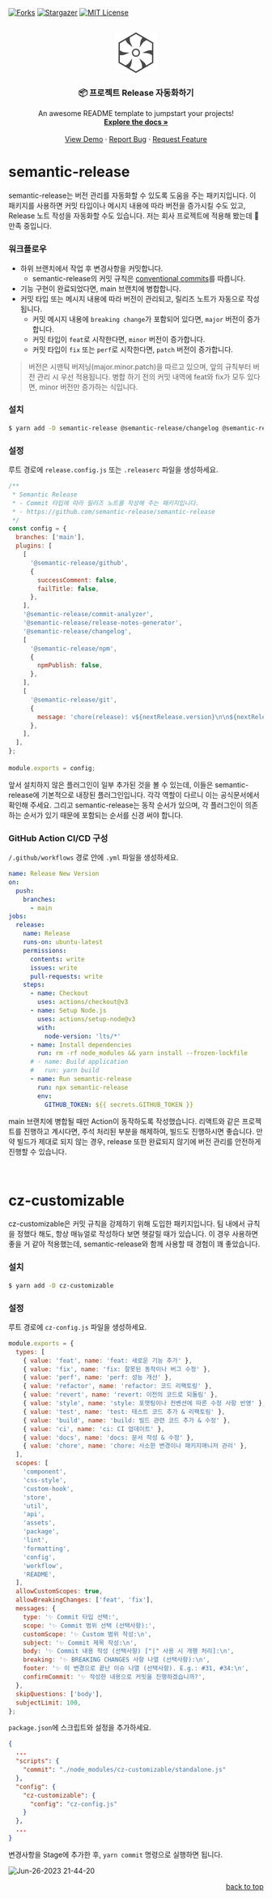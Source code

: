 <!-- BACK TO TOP LINK -->

<a name="readme-top"></a>

<!-- PROJECT SHIELDS -->

[![Forks][Forks Shield]][Forks URL]
[![Stargazer][Stars Shield]][Stars URL]
[![MIT License][License Shield]][License URL]

<!-- LOGO -->
<br />
<div align="center">
  <a href="https://github.com/n0hack/semantic-release">
    <img src="./images/logo.png" alt="로고" width="80" height="80" />
  </a>
  <h3 align="center">📦 프로젝트 Release 자동화하기</h3>

  <p align="center">
    An awesome README template to jumpstart your projects!
    <br />
    <a href="https://github.com/othneildrew/Best-README-Template"><strong>Explore the docs »</strong></a>
    <br />
    <br />
    <a href="https://github.com/othneildrew/Best-README-Template">View Demo</a>
    ·
    <a href="https://github.com/othneildrew/Best-README-Template/issues">Report Bug</a>
    ·
    <a href="https://github.com/othneildrew/Best-README-Template/issues">Request Feature</a>
  </p>
</div>

# semantic-release

semantic-release는 버전 관리를 자동화할 수 있도록 도움을 주는 패키지입니다. 이 패키지를 사용하면 커밋 타입이나 메시지 내용에 따라 버전을 증가시킬 수도 있고, Release 노트 작성을 자동화할 수도 있습니다. 저는 회사 프로젝트에 적용해 봤는데 🐶 만족 중입니다.

### 워크플로우

- 하위 브랜치에서 작업 후 변경사항을 커밋합니다.
  - semantic-release의 커밋 규칙은 [conventional commits](https://github.com/conventional-changelog/commitlint/tree/master/%40commitlint/config-conventional)를 따릅니다.
- 기능 구현이 완료되었다면, main 브랜치에 병합합니다.
- 커밋 타입 또는 메시지 내용에 따라 버전이 관리되고, 릴리즈 노트가 자동으로 작성됩니다.
  - 커밋 메시지 내용에 `breaking change`가 포함되어 있다면, `major` 버전이 증가합니다.
  - 커밋 타입이 `feat`로 시작한다면, `minor` 버전이 증가합니다.
  - 커밋 타입이 `fix` 또는 `perf`로 시작한다면, `patch` 버전이 증가합니다.

> 버전은 시맨틱 버저닝(major.minor.patch)을 따르고 있으며, 앞의 규칙부터 버전 관리 시 우선 적용됩니다.
> 병합 하기 전의 커밋 내역에 feat와 fix가 모두 있다면, minor 버전만 증가하는 식입니다.

### 설치

```bash
$ yarn add -D semantic-release @semantic-release/changelog @semantic-release/git
```

### 설정

루트 경로에 `release.config.js` 또는 `.releaserc` 파일을 생성하세요.

```javascript
/**
 * Semantic Release
 * - Commit 타입에 따라 릴리즈 노트를 작성해 주는 패키지입니다.
 * - https://github.com/semantic-release/semantic-release
 */
const config = {
  branches: ['main'],
  plugins: [
    [
      '@semantic-release/github',
      {
        successComment: false,
        failTitle: false,
      },
    ],
    '@semantic-release/commit-analyzer',
    '@semantic-release/release-notes-generator',
    '@semantic-release/changelog',
    [
      '@semantic-release/npm',
      {
        npmPublish: false,
      },
    ],
    [
      '@semantic-release/git',
      {
        message: 'chore(release): v${nextRelease.version}\n\n${nextRelease.notes}',
      },
    ],
  ],
};

module.exports = config;
```

앞서 설치하지 않은 플러그인이 일부 추가된 것을 볼 수 있는데, 이들은 semantic-release에 기본적으로 내장된 플러그인입니다. 각각 역할이 다르니 이는 공식문서에서 확인해 주세요. 그리고 semantic-release는 동작 순서가 있으며, 각 플러그인이 의존하는 순서가 있기 때문에 포함되는 순서를 신경 써야 합니다.

### GitHub Action CI/CD 구성

`/.github/workflows` 경로 안에 `.yml` 파일을 생성하세요.

```yml
name: Release New Version
on:
  push:
    branches:
      - main
jobs:
  release:
    name: Release
    runs-on: ubuntu-latest
    permissions:
      contents: write
      issues: write
      pull-requests: write
    steps:
      - name: Checkout
        uses: actions/checkout@v3
      - name: Setup Node.js
        uses: actions/setup-node@v3
        with:
          node-version: 'lts/*'
      - name: Install dependencies
        run: rm -rf node_modules && yarn install --frozen-lockfile
      # - name: Build application
      #   run: yarn build
      - name: Run semantic-release
        run: npx semantic-release
        env:
          GITHUB_TOKEN: ${{ secrets.GITHUB_TOKEN }}
```

main 브랜치에 병합될 때만 Action이 동작하도록 작성했습니다. 리액트와 같은 프로젝트를 진행하고 계시다면, 주석 처리된 부분을 해제하여, 빌드도 진행하시면 좋습니다. 만약 빌드가 제대로 되지 않는 경우, release 또한 완료되지 않기에 버전 관리를 안전하게 진행할 수 있습니다.

<br />

# cz-customizable

cz-customizable은 커밋 규칙을 강제하기 위해 도입한 패키지입니다. 팀 내에서 규칙을 정했다 해도, 항상 매뉴얼로 작성하다 보면 헷갈릴 때가 있습니다. 이 경우 사용하면 좋을 거 같아 적용했는데, semantic-release와 함께 사용할 때 경험이 꽤 좋았습니다.

### 설치

```bash
$ yarn add -D cz-customizable
```

### 설정

루트 경로에 `cz-config.js` 파일을 생성하세요.

```javascript
module.exports = {
  types: [
    { value: 'feat', name: 'feat: 새로운 기능 추가' },
    { value: 'fix', name: 'fix: 잘못된 동작이나 버그 수정' },
    { value: 'perf', name: 'perf: 성능 개선' },
    { value: 'refactor', name: 'refactor: 코드 리팩토링' },
    { value: 'revert', name: 'revert: 이전의 코드로 되돌림' },
    { value: 'style', name: 'style: 포맷팅이나 컨벤션에 따른 수정 사항 반영' },
    { value: 'test', name: 'test: 테스트 코드 추가 & 리팩토링' },
    { value: 'build', name: 'build: 빌드 관련 코드 추가 & 수정' },
    { value: 'ci', name: 'ci: CI 업데이트' },
    { value: 'docs', name: 'docs: 문서 작성 & 수정' },
    { value: 'chore', name: 'chore: 사소한 변경이나 패키지매니저 관리' },
  ],
  scopes: [
    'component',
    'css-style',
    'custom-hook',
    'store',
    'util',
    'api',
    'assets',
    'package',
    'lint',
    'formatting',
    'config',
    'workflow',
    'README',
  ],
  allowCustomScopes: true,
  allowBreakingChanges: ['feat', 'fix'],
  messages: {
    type: '✨ Commit 타입 선택:',
    scope: '✨ Commit 범위 선택 (선택사항):',
    customScope: '✨ Custom 범위 작성:\n',
    subject: '✨ Commit 제목 작성:\n',
    body: '✨ Commit 내용 작성 (선택사항) ["|" 사용 시 개행 처리]:\n',
    breaking: '✨ BREAKING CHANGES 사항 나열 (선택사항):\n',
    footer: '✨ 이 변경으로 끝난 이슈 나열 (선택사항). E.g.: #31, #34:\n',
    confirmCommit: '✨ 작성한 내용으로 커밋을 진행하겠습니까?',
  },
  skipQuestions: ['body'],
  subjectLimit: 100,
};
```

`package.json`에 스크립트와 설정을 추가하세요.

```json
{
  ...
  "scripts": {
    "commit": "./node_modules/cz-customizable/standalone.js"
  },
  "config": {
    "cz-customizable": {
      "config": "cz-config.js"
    }
  },
  ...
}
```

변경사항을 Stage에 추가한 후, `yarn commit` 명령으로 실행하면 됩니다.

![Jun-26-2023 21-44-20](https://github.com/n0hack/semantic-release/assets/42988225/6676aac1-9eb7-4645-80fb-2ca0dd508381)

<p align="right">
  <a href="#readme-top">back to top</a>
</p>

<!-- MARKDOWN LINKS & IMAGES -->

[Forks Shield]: https://img.shields.io/github/forks/n0hack/semantic-release?style=for-the-badge
[Forks URL]: https://github.com/n0hack/semantic-release/network/members
[Stars Shield]: https://img.shields.io/github/stars/n0hack/semantic-release?style=for-the-badge
[Stars URL]: https://github.com/n0hack/semantic-release/stargazers
[License Shield]: https://img.shields.io/github/license/n0hack/semantic-release?style=for-the-badge
[License URL]: https://github.com/n0hack/semantic-release/blob/main/LICENSE
